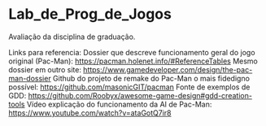 # Lab_de_Prog_de_Jogos
 Avaliação da disciplina de graduação.

Links para referencia: 
Dossier que descreve funcionamento geral do jogo original (Pac-Man): https://pacman.holenet.info/#ReferenceTables
Mesmo dossier em outro site: https://www.gamedeveloper.com/design/the-pac-man-dossier
Github do projeto de remake do Pac-Man o mais fidedigno possível: https://github.com/masonicGIT/pacman
Fonte de exemplos de GDD: https://github.com/Roobyx/awesome-game-design#gdd-creation-tools
Vídeo explicação do funcionamento da AI de Pac-Man: https://www.youtube.com/watch?v=ataGotQ7ir8